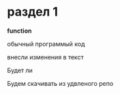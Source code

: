 # раздел 1

**function**



обычный программый код

внесли изменения в текст

Будет ли 

Будем скачивать из удвленого репо